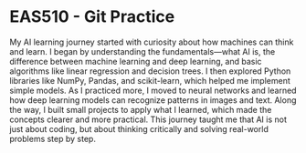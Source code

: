 # EAS510 - Git Practice
My AI learning journey started with curiosity about how machines can think and learn. I began by understanding the fundamentals—what AI is, the difference between machine learning and deep learning, and basic algorithms like linear regression and decision trees. I then explored Python libraries like NumPy, Pandas, and scikit-learn, which helped me implement simple models. As I practiced more, I moved to neural networks and learned how deep learning models can recognize patterns in images and text. Along the way, I built small projects to apply what I learned, which made the concepts clearer and more practical. This journey taught me that AI is not just about coding, but about thinking critically and solving real-world problems step by step.
